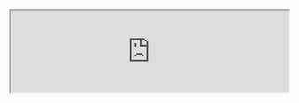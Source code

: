 <section id="about">
    <div class="container">
        <div class="row">
            <iframe id="ifrmresize"
                    src="https://app.loveadmin.com/Registration/2F4DDCB2AF535A4A019F67D002966F869FE80BA36BE94D68BBBEFAD37D24A2C0.htm"
                    width="100%">
            </iframe>
            <script>
                iFrameResize({ log: true, autoResize: true  }, '#ifrmresize')
            </script>
            </div>
    </div>
</section>
